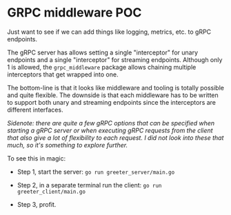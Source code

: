 # GRPC middleware POC

Just want to see if we can add things like logging, metrics, etc. to gRPC endpoints.

The gRPC server has allows setting a single "interceptor" for unary endpoints and a single "interceptor" for streaming endpoints. 
Although only 1 is allowed, the `grpc_middleware` package allows chaining multiple interceptors that get wrapped into one.

The bottom-line is that it looks like middleware and tooling is totally possible and quite flexible. The downside is that each middleware 
has to be written to support both unary and streaming endpoints since the interceptors are different interfaces.

_Sidenote: there are quite a few gRPC options that can be specified when starting a gRPC server or when executing gRPC requests from the client that also
give a lot of flexibility to each request. I did not look into these that much, so it's something to explore further._

To see this in magic:

* Step 1, start the server: `go run greeter_server/main.go`

* Step 2, in a separate terminal run the client:
`go run greeter_client/main.go`

* Step 3, profit.